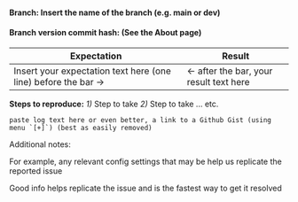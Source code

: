 #### Branch: Insert the name of the branch (e.g. main or dev)
#### Branch version commit hash: (See the About page)


Expectation | Result
------------ | -------------
Insert your expectation text here (one line) before the bar -> | <- after the bar, your result text here


**Steps to reproduce:**
*1)* Step to take
*2)* Step to take
... etc.


```
paste log text here or even better, a link to a Github Gist (using menu `[+]`) (best as easily removed)
```


Additional notes:

For example, any relevant config settings that may be help us replicate the reported issue

Good info helps replicate the issue and is the fastest way to get it resolved
